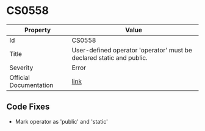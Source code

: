 # CS0558

| Property               | Value                                                                  |
| ---------------------- | ---------------------------------------------------------------------- |
| Id                     | CS0558                                                                 |
| Title                  | User\-defined operator 'operator' must be declared static and public\. |
| Severity               | Error                                                                  |
| Official Documentation | [link](http://docs.microsoft.com/en-us/dotnet/csharp/misc/cs0558)      |

## Code Fixes

* Mark operator as 'public' and 'static'
